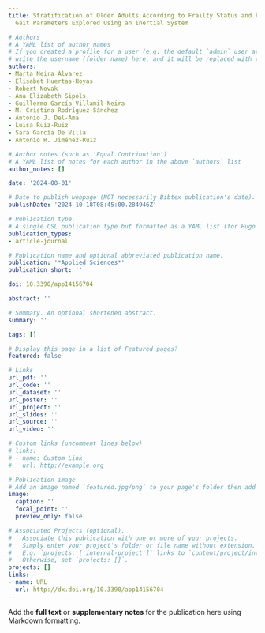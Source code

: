 ```yaml
---
title: Stratification of Older Adults According to Frailty Status and Falls Using
  Gait Parameters Explored Using an Inertial System

# Authors
# A YAML list of author names
# If you created a profile for a user (e.g. the default `admin` user at `content/authors/admin/`), 
# write the username (folder name) here, and it will be replaced with their full name and linked to their profile.
authors:
- Marta Neira Álvarez
- Elisabet Huertas-Hoyas
- Robert Novak
- Ana Elizabeth Sipols
- Guillermo García-Villamil-Neira
- M. Cristina Rodríguez-Sánchez
- Antonio J. Del-Ama
- Luisa Ruiz-Ruiz
- Sara García De Villa
- Antonio R. Jiménez-Ruiz

# Author notes (such as 'Equal Contribution')
# A YAML list of notes for each author in the above `authors` list
author_notes: []

date: '2024-08-01'

# Date to publish webpage (NOT necessarily Bibtex publication's date).
publishDate: '2024-10-18T08:45:00.284946Z'

# Publication type.
# A single CSL publication type but formatted as a YAML list (for Hugo requirements).
publication_types:
- article-journal

# Publication name and optional abbreviated publication name.
publication: '*Applied Sciences*'
publication_short: ''

doi: 10.3390/app14156704

abstract: ''

# Summary. An optional shortened abstract.
summary: ''

tags: []

# Display this page in a list of Featured pages?
featured: false

# Links
url_pdf: ''
url_code: ''
url_dataset: ''
url_poster: ''
url_project: ''
url_slides: ''
url_source: ''
url_video: ''

# Custom links (uncomment lines below)
# links:
# - name: Custom Link
#   url: http://example.org

# Publication image
# Add an image named `featured.jpg/png` to your page's folder then add a caption below.
image:
  caption: ''
  focal_point: ''
  preview_only: false

# Associated Projects (optional).
#   Associate this publication with one or more of your projects.
#   Simply enter your project's folder or file name without extension.
#   E.g. `projects: ['internal-project']` links to `content/project/internal-project/index.md`.
#   Otherwise, set `projects: []`.
projects: []
links:
- name: URL
  url: http://dx.doi.org/10.3390/app14156704
---
```


Add the **full text** or **supplementary notes** for the publication here using Markdown formatting.

